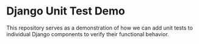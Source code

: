 # Django Unit Test Demo
This repository serves as a demonstration of how we can add unit tests to individual Django components to verify their functional behavior. 